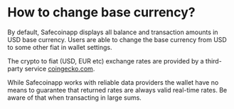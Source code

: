 # How to change base currency?

By default, Safecoinapp displays all balance and transaction amounts in USD base currency. Users are able to change the base currency from USD to some other fiat in wallet settings.

The crypto to fiat (USD, EUR etc) exchange rates are provided by a third-party service [coingecko.com](https://coingecko.com).

While Safecoinapp works with reliable data providers the wallet have no means to guarantee that returned rates are always valid real-time rates. Be aware of that when transacting in large sums.
